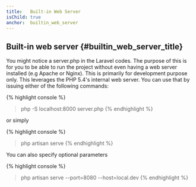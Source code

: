 ```yaml
---
title:   Built-in Web Server
isChild: true
anchor:  builtin_web_server
---
```


## Built-in web server {#builtin_web_server_title}

You might notice a server.php in the Laravel codes. The purpose of this is for you to be able to run the project without even having a web server installed (e.g Apache or Nginx). This is primarily for development purpose only. This leverages the PHP 5.4's internal web server. You can use that by issuing either of the following commands:

{% highlight console %}
> php -S localhost:8000 server.php
{% endhighlight %}

or simply

{% highlight console %}
> php artisan serve
{% endhighlight %}

You can also specify optional parameters

{% highlight console %}
> php artisan serve --port=8080 --host=local.dev
{% endhighlight %}
